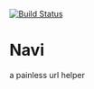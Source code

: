 [![Build Status](https://travis-ci.org/haharu/navi.svg?branch=master)](https://travis-ci.org/haharu/navi)
# Navi
a painless url helper
